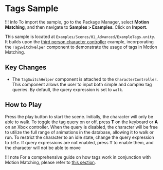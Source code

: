 # Tags Sample

!!! info
	To import the sample, go to the Package Manager, select **Motion Matching**, and then navigate to **Samples > Examples**. Click on **Import**.

This sample is located at `Examples/Scenes/01_Advanced/ExampleTags.unity`. It builds upon the [third person character controller](third_person.md) example, incorporating the `TagSwitchHelper` component to demonstrate the usage of tags in Motion Matching.

## Key Changes

- The `TagSwitchHelper` component is attached to the `CharacterController`. This component allows the user to input both simple and complex tag queries. By default, the query expression is set to `walk`.

## How to Play

Press the play button to start the scene. Initially, the character will only be able to walk. To toggle the tag query on or off, press **T** on the keyboard or **A** on an Xbox controller. When the query is disabled, the character will be free to utilize the full range of animations in the database, allowing it to walk or run. To restrict the character to an idle state, change the query expression to `idle`. If query expressions are not enabled, press **T** to enable them, and the character will not be able to move

!!! note
	For a comprehensive guide on how tags work in conjunction with Motion Matching, please refer to [this section](../../advanced/tags.md).